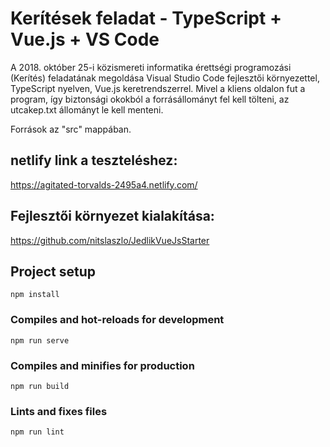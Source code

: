 # Kerítések feladat - TypeScript + Vue.js + VS Code 
A 2018. október 25-i közismereti informatika érettségi programozási (Kerítés) feladatának megoldása
Visual Studio Code fejlesztői környezettel, TypeScript nyelven, Vue.js keretrendszerrel.
Mivel a kliens oldalon fut a program, így biztonsági okokból a forrásállományt fel kell tölteni,
az utcakep.txt állományt le kell menteni.

Források az "src" mappában.

## netlify link a teszteléshez:
https://agitated-torvalds-2495a4.netlify.com/


## Fejlesztői környezet kialakítása:
https://github.com/nitslaszlo/JedlikVueJsStarter

## Project setup
```
npm install
```

### Compiles and hot-reloads for development
```
npm run serve
```

### Compiles and minifies for production
```
npm run build
```

### Lints and fixes files
```
npm run lint
```
